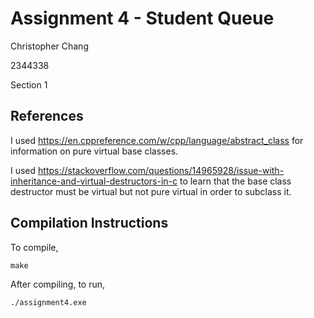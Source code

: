 # Assignment 4 - Student Queue
Christopher Chang

2344338

Section 1

## References
I used https://en.cppreference.com/w/cpp/language/abstract_class for information
on pure virtual base classes.

I used https://stackoverflow.com/questions/14965928/issue-with-inheritance-and-virtual-destructors-in-c
to learn that the base class destructor must be virtual but not pure virtual in
order to subclass it.

## Compilation Instructions
To compile,
```
make
```

After compiling, to run,
```
./assignment4.exe
```